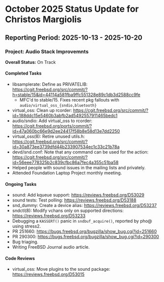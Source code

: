# October 2025 Status Update for Christos Margiolis

## **Reporting Period:** 2025-10-13 - 2025-10-20

### Project: Audio Stack Improvemnts

**Overall Status:** On Track

#### Completed Tasks

- libsamplerate: Define as PRIVATELIB:
  https://cgit.freebsd.org/src/commit/?h=stable/15&id=44114a581fba9ffc551328e89c1db3d2588cc9fe
	- MFC'd to stable/15. Fixes recent pkg fallouts with
	  `audio/virtual_oss_{sndio,bluetooth}`
- virtual_oss: Clean up rcorder:
  https://cgit.freebsd.org/src/commit/?id=188ddc15e5460b3abfb2ad5492557911465bedc1
- audio/sndio: Add virtual_oss to rcorder:
  https://cgit.freebsd.org/ports/commit/?id=47a060bc66e9d2ee24417f58b8e58d13e7dd2250
- virtual_oss(8): Retire unused utils.h:
  https://cgit.freebsd.org/src/commit/?id=30a873ee3739dfd44b233907534ec1c33c21b78a
- devd/snd.conf: Note that any command can be used for the action:
  https://cgit.freebsd.org/src/commit/?id=56eee778325b2c839cfbc86a7fec4a355c51ba58
- Helped people with sound issues in the mailing lists and privately.
- Attended Foundation Laptop Project monthly meeting.

#### Ongoing Tasks

- sound: Add kqueue support: https://reviews.freebsd.org/D53029
- sound tests: Test polling: https://reviews.freebsd.org/D53188
- snd_dummy: Create a device alias: https://reviews.freebsd.org/D53237
- sndctl(8): Modify vchans only on supported directions:
  https://reviews.freebsd.org/D53233
- Debugging a `KASSERT()` panic in `sndbuf_acquire()`, reported by pho@ using
  stress2.
- PR 251660: https://bugs.freebsd.org/bugzilla/show_bug.cgi?id=251660
- PR 290300: https://bugs.freebsd.org/bugzilla/show_bug.cgi?id=290300
- Bug triaging.
- Writing FreeBSD Journal audio article.

#### Code Reviews

- virtual_oss: Move plugins to the sound package:
  https://reviews.freebsd.org/D53015
